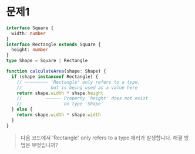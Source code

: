 
# 문제1
```typescript
interface Square {
  width: number
}
interface Rectangle extends Square {
  height: number
}
type Shape = Square | Rectangle

function calculateArea(shape: Shape) {
  if (shape instanceof Rectangle) {
    // ~~~~~~~~~ 'Rectangle' only refers to a type,
    //           but is being used as a value here
    return shape.width * shape.height
    //         ~~~~~~ Property 'height' does not exist
    //                on type 'Shape'
  } else {
    return shape.width * shape.width
  }
}
```

> 다음 코드에서 'Rectangle' only refers to a type 에러가 발생합니다. 해결 방법은 무엇입니까?


